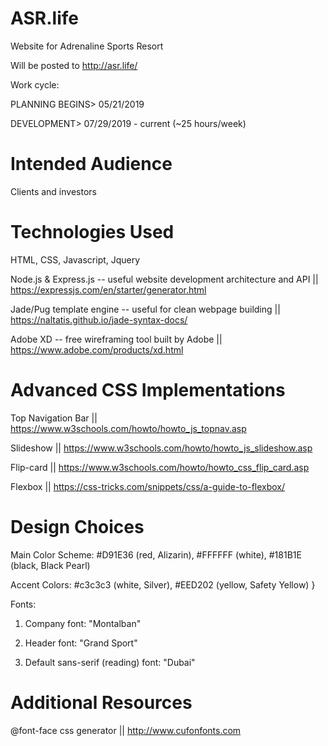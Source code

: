 # ASR.life
Website for Adrenaline Sports Resort

Will be posted to http://asr.life/

Work cycle: 

PLANNING BEGINS> 05/21/2019

DEVELOPMENT> 07/29/2019 - current   (~25 hours/week)

# Intended Audience
Clients and investors

# Technologies Used
HTML, CSS, Javascript, Jquery

Node.js & Express.js -- useful website development architecture and API || https://expressjs.com/en/starter/generator.html

Jade/Pug template engine -- useful for clean webpage building || https://naltatis.github.io/jade-syntax-docs/

Adobe XD -- free wireframing tool built by Adobe || https://www.adobe.com/products/xd.html

# Advanced CSS Implementations
Top Navigation Bar || https://www.w3schools.com/howto/howto_js_topnav.asp 

Slideshow || https://www.w3schools.com/howto/howto_js_slideshow.asp

Flip-card || https://www.w3schools.com/howto/howto_css_flip_card.asp 

Flexbox || https://css-tricks.com/snippets/css/a-guide-to-flexbox/ 

# Design Choices
Main Color Scheme: #D91E36 (red, Alizarin), #FFFFFF (white), #181B1E (black, Black Pearl)

Accent Colors: #c3c3c3 (white, Silver), #EED202 (yellow, Safety Yellow)
}

Fonts: 

1. Company font: "Montalban"

2. Header font: "Grand Sport"

3. Default sans-serif (reading) font: "Dubai"

# Additional Resources
@font-face css generator || http://www.cufonfonts.com